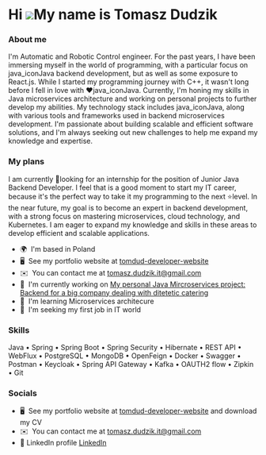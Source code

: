 Hi ![](https://user-images.githubusercontent.com/18350557/176309783-0785949b-9127-417c-8b55-ab5a4333674e.gif)My name is Tomasz Dudzik
=====================================================================================================================================

### About me
I'm Automatic and Robotic Control engineer. For the past years, I have been immersing myself in the world of programming, with a particular focus on java_iconJava backend development, but as well as some exposure to React.js. While I started my programming journey with C++, it wasn't long before I fell in love with ❤️java_iconJava. Currently, I'm honing my skills in Java microservices architecture and working on personal projects to further develop my abilities. My technology stack includes java_iconJava, along with various tools and frameworks used in backend microservices development. I'm passionate about building scalable and efficient software solutions, and I'm always seeking out new challenges to help me expand my knowledge and expertise.

### My plans
I am currently 🔎looking for an internship for the position of Junior Java Backend Developer. I feel that is a good moment to start my IT career, because it's the perfect way to take it my programming to the next ⭐level. In the near future, my goal is to become an expert in backend development, with a strong focus on mastering microservices, cloud technology, and Kubernetes. I am eager to expand my knowledge and skills in these areas to develop efficient and scalable applications.

* 🌍  I'm based in Poland
* 🖥️  See my portfolio website at [tomdud-developer-website](https://tomdud-developer.github.io/portfolio-website/)
* ✉️  You can contact me at [tomasz.dudzik.it@gmail.com](mailto:tomasz.dudzik.it@gmail.com)
* 🚀  I'm currently working on [My personal Java Mircroservices project: Backend for a big company dealing with ditetetic catering](http://github.com/tomdud-developer/OurKitchenYourHealth)
* 🧠  I'm learning Microservices architecure
* 🤝  I'm seeking my first job in IT world

### Skills
Java
• Spring
• Spring Boot
• Spring Security
• Hibernate
• REST API
• WebFlux
• PostgreSQL
• MongoDB
• OpenFeign
• Docker
• Swagger
• Postman
• Keycloak
• Spring API Gateway
• Kafka
• OAUTH2 flow
• Zipkin
• Git

### Socials
* 🖥️  See my portfolio website at [tomdud-developer-website](https://tomdud-developer.github.io/portfolio-website/) and download my CV
* ✉️  You can contact me at [tomasz.dudzik.it@gmail.com](mailto:tomasz.dudzik.it@gmail.com)
* 🏢  LinkedIn profile [LinkedIn](https://www.linkedin.com/in/tomasz-dudzik-4675a8273/)
